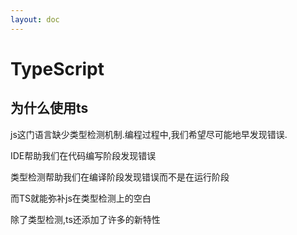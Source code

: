 ```yaml
---
layout: doc
---
```

# TypeScript

## 为什么使用ts

js这门语言缺少类型检测机制.编程过程中,我们希望尽可能地早发现错误.

IDE帮助我们在代码编写阶段发现错误

类型检测帮助我们在编译阶段发现错误而不是在运行阶段

而TS就能弥补js在类型检测上的空白

除了类型检测,ts还添加了许多的新特性

